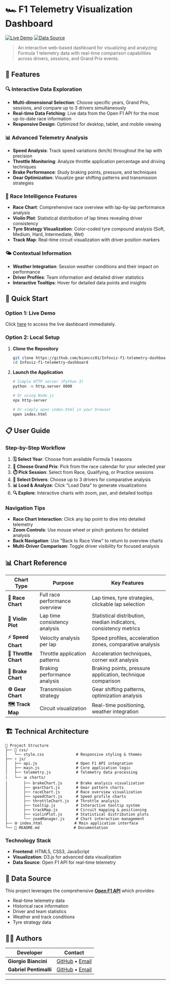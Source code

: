 # 🏎️ F1 Telemetry Visualization Dashboard

[![Live Demo](https://img.shields.io/badge/🚀-Live%20Demo-blue?style=for-the-badge)](https://bianccc01.github.io/Infoviz-f1-telemetry-dashboard/)
[![Data Source](https://img.shields.io/badge/📊-Open%20F1%20API-orange?style=for-the-badge)](https://openf1.org/)

> An interactive web-based dashboard for visualizing and analyzing Formula 1 telemetry data with real-time comparison capabilities across drivers, sessions, and Grand Prix events.

## 🌟 Features

### 🔍 **Interactive Data Exploration**
- **Multi-dimensional Selection**: Choose specific years, Grand Prix, sessions, and compare up to 3 drivers simultaneously
- **Real-time Data Fetching**: Live data from the Open F1 API for the most up-to-date race information
- **Responsive Design**: Optimized for desktop, tablet, and mobile viewing

### 📊 **Advanced Telemetry Analysis**
- **Speed Analysis**: Track speed variations (km/h) throughout the lap with precision
- **Throttle Monitoring**: Analyze throttle application percentage and driving techniques
- **Brake Performance**: Study braking points, pressure, and techniques
- **Gear Optimization**: Visualize gear shifting patterns and transmission strategies

### 🏁 **Race Intelligence Features**
- **Race Chart**: Comprehensive race overview with lap-by-lap performance analysis
- **Violin Plot**: Statistical distribution of lap times revealing driver consistency
- **Tyre Strategy Visualization**: Color-coded tyre compound analysis (Soft, Medium, Hard, Intermediate, Wet)
- **Track Map**: Real-time circuit visualization with driver position markers

### 🌤️ **Contextual Information**
- **Weather Integration**: Session weather conditions and their impact on performance
- **Driver Profiles**: Team information and detailed driver statistics
- **Interactive Tooltips**: Hover for detailed data points and insights

## 🚀 Quick Start

### **Option 1: Live Demo** 
Click [here](https://bianccc01.github.io/Infoviz-f1-telemetry-dashboard/) to access the live dashboard immediately.

### **Option 2: Local Setup**
1. **Clone the Repository**
   ```bash
   git clone https://github.com/bianccc01/Infoviz-f1-telemetry-dashboard.git
   cd Infoviz-f1-telemetry-dashboard
   ```

2. **Launch the Application**
   ```bash
   # Simple HTTP server (Python 3)
   python -m http.server 8000
   
   # Or using Node.js
   npx http-server
   
   # Or simply open index.html in your browser
   open index.html
   ```

## 📋 User Guide

### **Step-by-Step Workflow**

1. **🗓️ Select Year**: Choose from available Formula 1 seasons
2. **🏁 Choose Grand Prix**: Pick from the race calendar for your selected year  
3. **⏱️ Pick Session**: Select from Race, Qualifying, or Practice sessions
4. **👥 Select Drivers**: Choose up to 3 drivers for comparative analysis
5. **📊 Load & Analyze**: Click "Load Data" to generate visualizations
6. **🔍 Explore**: Interactive charts with zoom, pan, and detailed tooltips

### **Navigation Tips**
- **Race Chart Interaction**: Click any lap point to dive into detailed telemetry
- **Zoom Controls**: Use mouse wheel or pinch gestures for detailed analysis
- **Back Navigation**: Use "Back to Race View" to return to overview charts
- **Multi-Driver Comparison**: Toggle driver visibility for focused analysis

## 📊 Chart Reference

| Chart Type | Purpose | Key Features |
|------------|---------|--------------|
| **🏁 Race Chart** | Full race performance overview | Lap times, tyre strategies, clickable lap selection |
| **🎻 Violin Plot** | Lap time consistency analysis | Statistical distribution, median indicators, consistency metrics |
| **⚡ Speed Chart** | Velocity analysis per lap | Speed profiles, acceleration zones, comparative analysis |
| **🚗 Throttle Chart** | Throttle application patterns | Acceleration techniques, corner exit analysis |
| **🛑 Brake Chart** | Braking performance analysis | Braking points, pressure application, technique comparison |
| **⚙️ Gear Chart** | Transmission strategy | Gear shifting patterns, optimization analysis |
| **🗺️ Track Map** | Circuit visualization | Real-time positioning, weather integration |

## 🏗️ Technical Architecture

```
📁 Project Structure
├── 🎨 css/
│   └── style.css              # Responsive styling & themes
├── ⚡ js/
│   ├── api.js                 # Open F1 API integration
│   ├── main.js                # Core application logic
│   ├── telemetry.js           # Telemetry data processing
│   └── 📊 charts/
│       ├── brakeChart.js      # Brake analysis visualization
│       ├── gearChart.js       # Gear pattern charts
│       ├── raceChart.js       # Race overview visualization  
│       ├── speedChart.js      # Speed profile charts
│       ├── throttleChart.js   # Throttle analysis
│       ├── tooltip.js         # Interactive tooltip system
│       ├── trackMap.js        # Circuit mapping & positioning
│       ├── violinPlot.js      # Statistical distribution plots
│       └── zoomManager.js     # Chart interaction management
├── 🌐 index.html              # Main application interface
└── 📖 README.md               # Documentation
```

### **Technology Stack**
- **Frontend**: HTML5, CSS3, JavaScript
- **Visualization**: D3.js for advanced data visualization
- **Data Source**: Open F1 API for real-time telemetry

## 📡 Data Source

This project leverages the comprehensive [**Open F1 API**](https://openf1.org/) which provides:
- Real-time telemetry data
- Historical race information
- Driver and team statistics  
- Weather and track conditions
- Tyre strategy data

## 👨‍💻 Authors

| Developer | Contact |
|-----------|---------|
| **Giorgio Biancini** | [GitHub](https://github.com/bianccc01) • [Email](mailto:gio.biancini@stud.uniroma3.it) |
| **Gabriel Pentimalli** | [GitHub](https://github.com/GabrielPentimalli) • [Email](mailto:gab.pentimalli@stud.uniroma3.it) |

---

